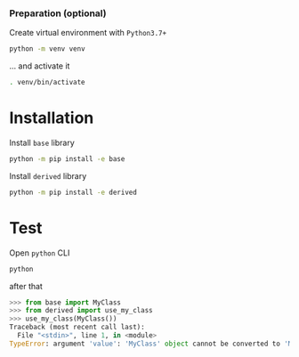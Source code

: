 ### Preparation (optional)

Create virtual environment with `Python3.7+`
```bash
python -m venv venv
```
... and activate it
```bash
. venv/bin/activate
```

# Installation

Install `base` library
```bash
python -m pip install -e base
```
Install `derived` library
```bash
python -m pip install -e derived
```

# Test
Open `python` CLI
```bash
python
```
after that
```python
>>> from base import MyClass
>>> from derived import use_my_class
>>> use_my_class(MyClass())
Traceback (most recent call last):
  File "<stdin>", line 1, in <module>
TypeError: argument 'value': 'MyClass' object cannot be converted to 'MyClass'
```
